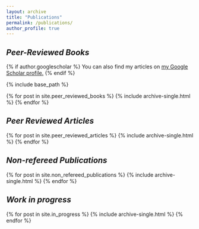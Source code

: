 ```yaml
---
layout: archive
title: "Publications"
permalink: /publications/
author_profile: true
---
```

<h2><i>Peer-Reviewed Books</i></h2>


{% if author.googlescholar %}
  You can also find my articles on <u><a href="{{author.googlescholar}}">my Google Scholar profile</a>.</u>
{% endif %}

{% include base_path %}


<!-- <h2><i>Peer Reviewed Books</i></h2> -->
{% for post in site.peer_reviewed_books %}
  {% include archive-single.html %}
{% endfor %}

<h2><i>Peer Reviewed Articles</i></h2>

{% for post in site.peer_reviewed_articles %}
   {% include archive-single.html %}
{% endfor %}

<h2><i>Non-refereed Publications</i></h2>

{% for post in site.non_refereed_publications %}
  {% include archive-single.html %}
{% endfor %}

<h2><i>Work in progress</i></h2>

{% for post in site.in_progress %}
  {% include archive-single.html %}
{% endfor %}

 <!-- <h2><i>Book Reviews</i></h2>
{% for post in site.book_reviews %}
  {% include archive-single.html %}
{% endfor %} -->
